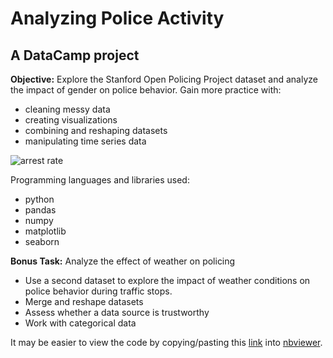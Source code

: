 # Analyzing Police Activity
## A DataCamp project
**Objective:** Explore the Stanford Open Policing Project dataset and analyze the impact of gender on police behavior. Gain more practice with:
- cleaning messy data
- creating visualizations
- combining and reshaping datasets
- manipulating time series data

![arrest rate](https://github.com/jdg0711/analyzing_police_activity/blob/master/data_camp/police_activity/images/arrest_rate.png)

Programming languages and libraries used: 
- python
- pandas
- numpy
- matplotlib
- seaborn

**Bonus Task:** Analyze the effect of weather on policing
- Use a second dataset to explore the impact of weather conditions on police behavior during traffic stops.
- Merge and reshape datasets
- Assess whether a data source is trustworthy
- Work with categorical data

It may be easier to view the code by copying/pasting this [link](https://github.com/jdg0711/analyzing_police_activity/blob/master/data_camp/police_activity/police_activity.ipynb) into [nbviewer](https://nbviewer.jupyter.org/).
